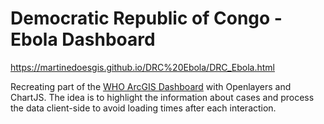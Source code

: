 # Democratic Republic of Congo - Ebola Dashboard
https://martinedoesgis.github.io/DRC%20Ebola/DRC_Ebola.html

Recreating part of the [WHO ArcGIS Dashboard](https://www.arcgis.com/apps/opsdashboard/index.html#/e70c3804f6044652bc37cce7d8fcef6c) with Openlayers and ChartJS. The idea is to highlight the information about cases and process the data client-side to avoid loading times after each interaction.
